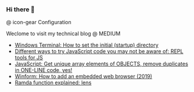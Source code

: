 ### Hi there 👋

@ icon-gear Configuration

<!--
**hkusoft/hkusoft** is a ✨ _special_ ✨ repository because its `README.md` (this file) appears on your GitHub profile.

Here are some ideas to get you started:

- 🔭 I’m currently working on ...
- 🌱 I’m currently learning ...
- 👯 I’m looking to collaborate on ...
- 🤔 I’m looking for help with ...
- 💬 Ask me about ...
- 📫 How to reach me: ...
- 😄 Pronouns: ...
- ⚡ Fun fact: ...
-->

Weclome to visit my technical blog @ MEDIUM
- [Windows Terminal: How to set the initial (startup) directory](https://medium.com/@xinyustudio/windows-terminal-how-to-set-the-initial-startup-directory-4ce5a86f5bef)
- [Different ways to try JavaScript code you may not be aware of: REPL tools for JS](https://medium.com/@xinyustudio/different-ways-to-try-javascript-code-you-may-not-be-aware-of-repl-tools-for-js-f7eb4ac64997)
- [JavaScript: Get unique array elements of OBJECTS, remove duplicates in ONE-LINE code, yes!](https://medium.com/@xinyustudio/javascript-get-unique-array-elements-of-objects-remove-duplicates-in-one-line-code-yes-f54867ae2dd2)
- [Winform: How to add an embedded web browser (2019)](https://medium.com/@xinyustudio/winform-how-to-add-an-embedded-web-browser-2019-7a5da106253d)
- [Ramda function explained: lens](https://medium.com/@xinyustudio/ramda-function-explained-lens-b9c63a2a044a)



